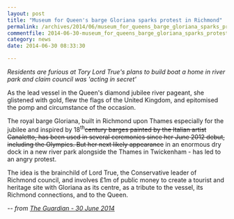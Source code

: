 ```yaml
---
layout: post
title: "Museum for Queen's barge Gloriana sparks protest in Richmond"
permalink: /archives/2014/06/museum_for_queens_barge_gloriana_sparks_protest_in.html
commentfile: 2014-06-30-museum_for_queens_barge_gloriana_sparks_protest_in
category: news
date: 2014-06-30 08:33:30

---
```


*Residents are furious at Tory Lord True's plans to build boat a home in river park and claim council was 'acting in secret'*

As the lead vessel in the Queen's diamond jubilee river pageant, she glistened with gold, flew the flags of the United Kingdom, and epitomised the pomp and circumstance of the occasion.

The royal barge Gloriana, built in Richmond upon Thames especially for the jubilee and inspired by 18<sup>th</sup>~~century barges painted by the Italian artist Canaletto, has been used in several ceremonies since her June 2012 debut, including the Olympics. But her next likely appearance~~ in an enormous dry dock in a new river park alongside the Thames in Twickenham - has led to an angry protest.

The idea is the brainchild of Lord True, the Conservative leader of Richmond council, and involves £1m of public money to create a tourist and heritage site with Gloriana as its centre, as a tribute to the vessel, its Richmond connections, and to the Queen.

<cite>-- from [The Guardian - 30 June 2014](http://www.theguardian.com/uk-news/2014/jun/29/gloriana-queen-barge-richmond-museum-protest</cite>)
